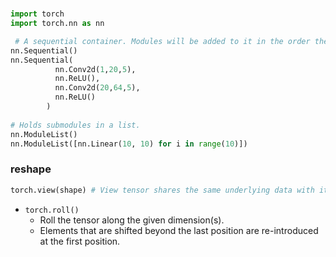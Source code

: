 
# 
```Python
import torch
import torch.nn as nn

 # A sequential container. Modules will be added to it in the order they are passed in the constructor
nn.Sequential()
nn.Sequential(
          nn.Conv2d(1,20,5),
          nn.ReLU(),
          nn.Conv2d(20,64,5),
          nn.ReLU()
        )
 
# Holds submodules in a list.
nn.ModuleList() 
nn.ModuleList([nn.Linear(10, 10) for i in range(10)])
```

### reshape
```Python
torch.view(shape) # View tensor shares the same underlying data with its base tensor 
```

- `torch.roll()`  
  - Roll the tensor along the given dimension(s). 
  - Elements that are shifted beyond the last position are re-introduced at the first position. 

